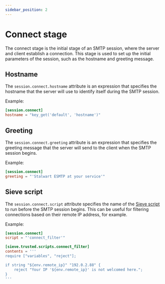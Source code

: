 ```yaml
---
sidebar_position: 2
---
```


# Connect stage

The connect stage is the initial stage of an SMTP session, where the server and client establish a connection. This stage is used to set up the initial parameters of the session, such as the hostname and greeting message.

## Hostname

The `session.connect.hostname` attribute is an expression that specifies the hostname that the server will use to identify itself during the SMTP session.

Example:

```toml
[session.connect]
hostname = "key_get('default', 'hostname')"
```

## Greeting

The `session.connect.greeting` attribute is an expression that specifies the greeting message that the server will send to the client when the SMTP session begins.

Example:

```toml
[session.connect]
greeting = "'Stalwart ESMTP at your service'"
```

## Sieve script

The `session.connect.script` attribute specifies the name of the [Sieve script](/docs/sieve/overview) to run before the SMTP session begins. This can be useful for filtering connections based on their remote IP address, for example.

Example:

```toml
[session.connect]
script = "'connect_filter'"

[sieve.trusted.scripts.connect_filter]
contents = '''
require ["variables", "reject"];

if string "${env.remote_ip}" "192.0.2.88" {
    reject "Your IP '${env.remote_ip}' is not welcomed here.";
}
'''
```

